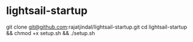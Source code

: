 # lightsail-startup

git clone git@github.com:rajatjindal/lightsail-startup.git
cd lightsail-startup && chmod +x setup.sh && ./setup.sh
